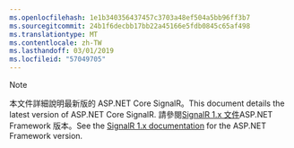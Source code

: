 ```yaml
---
ms.openlocfilehash: 1e1b340356437457c3703a48ef504a5bb96ff3b7
ms.sourcegitcommit: 24b1f6decbb17bb22a45166e5fdb0845c65af498
ms.translationtype: MT
ms.contentlocale: zh-TW
ms.lasthandoff: 03/01/2019
ms.locfileid: "57049705"
---
```

> [!NOTE]
> <span data-ttu-id="abd77-101">本文件詳細說明最新版的 ASP.NET Core SignalR。</span><span class="sxs-lookup"><span data-stu-id="abd77-101">This document details the latest version of ASP.NET Core SignalR.</span></span> <span data-ttu-id="abd77-102">請參閱[SignalR 1.x 文件](/aspnet/signalr/)ASP.NET Framework 版本。</span><span class="sxs-lookup"><span data-stu-id="abd77-102">See the [SignalR 1.x documentation](/aspnet/signalr/) for the ASP.NET Framework version.</span></span>

